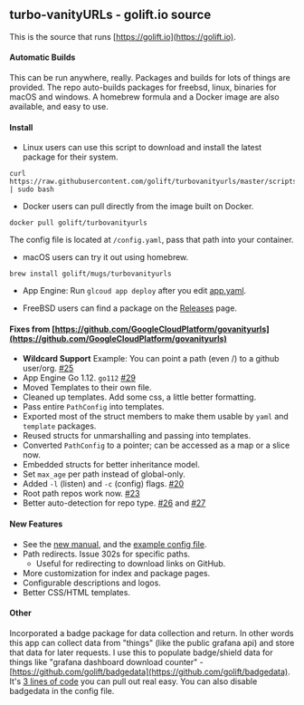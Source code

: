 turbo-vanityURLs - golift.io source
---

This is the source that runs [https://golift.io](https://golift.io).

#### Automatic Builds

This can be run anywhere, really. Packages and builds for lots of things are provided.
The repo auto-builds packages for freebsd, linux, binaries for macOS and windows. A homebrew
formula and a Docker image are also available, and easy to use.

#### Install

- Linux users can use this script to download and install the latest package for their system.
```
curl https://raw.githubusercontent.com/golift/turbovanityurls/master/scripts/install.sh | sudo bash
```

- Docker users can pull directly from the image built on Docker.
```
docker pull golift/turbovanityurls
```
The config file is located at `/config.yaml`, pass that path into your container.

- macOS users can try it out using homebrew.
```
brew install golift/mugs/turbovanityurls
```

- App Engine:
  Run `glcoud app deploy` after you edit [app.yaml](app.yaml).

- FreeBSD users can find a package on the [Releases](https://github.com/golift/turbovanityurls/releases) page.

#### Fixes from [https://github.com/GoogleCloudPlatform/govanityurls](https://github.com/GoogleCloudPlatform/govanityurls)

-   **Wildcard Support** Example: You can point a path (even /) to a github user/org. [#25](https://github.com/GoogleCloudPlatform/govanityurls/pull/25)
-   App Engine Go 1.12. `go112` [#29](https://github.com/GoogleCloudPlatform/govanityurls/pull/29)
-   Moved Templates to their own file.
-   Cleaned up templates. Add some css, a little better formatting.
-   Pass entire `PathConfig` into templates.
-   Exported most of the struct members to make them usable by `yaml` and `template` packages.
-   Reused structs for unmarshalling and passing into templates.
-   Converted `PathConfig` to a pointer; can be accessed as a map or a slice now.
-   Embedded structs for better inheritance model.
-   Set `max_age` per path instead of global-only.
-   Added `-l` (listen) and `-c` (config) flags. [#20](https://github.com/GoogleCloudPlatform/govanityurls/pull/20)
-   Root path repos work now. [#23](https://github.com/GoogleCloudPlatform/govanityurls/pull/23)
-   Better auto-detection for repo type. [#26](https://github.com/GoogleCloudPlatform/govanityurls/pull/26) and [#27](https://github.com/GoogleCloudPlatform/govanityurls/pull/27)

#### New Features
-   See the [new manual](examples/MANUAL.md), and the [example config file](examples/config.yaml.example).
-   Path redirects. Issue 302s for specific paths.
    -   Useful for redirecting to download links on GitHub.
-   More customization for index and package pages.
-   Configurable descriptions and logos.
-   Better CSS/HTML templates.

#### Other
Incorporated a badge package for data collection and return.
In other words this app can collect data from "things"
(like the public grafana api) and store that data for later requests.
I use this to populate badge/shield data for things like "grafana
dashboard download counter" - [https://github.com/golift/badgedata](https://github.com/golift/badgedata). It's [3 lines of code](https://github.com/golift/turbovanityurls/commit/89451a0a783b9c1991313c0a5cc6e70e9c023e14#diff-7ddfb3e035b42cd70649cc33393fe32c) you can pull out real easy. You can also disable badgedata in the config file.
